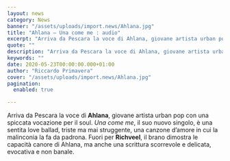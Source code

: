 ```yaml
---
layout: news
category: News
banner: "/assets/uploads/import.news/Ahlana.jpg"
title: "Ahlana – Una come me : audio"
excerpt: "Arriva da Pescara la voce di Ahlana, giovane artista urban pop con una spiccata vocazione per il soul. Una come me, il suo nuovo singolo, è una sentita love ballad, triste ma mai struggente, una canzone d’amore in cui la malinconia la fa da padrona. Fuori per Richveel, il brano dimostra le capacità canore di [&hellip"
quote: ""
description: "Arriva da Pescara la voce di Ahlana, giovane artista urban pop con una spiccata vocazione per il soul. Una come me, il suo nuovo singolo, è una sentita love ballad, triste ma mai struggente, una canzone d’amore in cui la malinconia la fa da padrona. Fuori per Richveel, il brano dimostra le capacità canore di [&hellip"
keywords: ""
date: 2020-05-23T00:00:00.000+01:00
author: "Riccardo Primavera"
cover: "/assets/uploads/import.news/Ahlana.jpg"
pagination:
  enabled: true

---
```


Arriva da Pescara la voce di **Ahlana**, giovane artista urban pop con una spiccata vocazione per il soul. _Una come me_, il suo nuovo singolo, è una sentita love ballad, triste ma mai struggente, una canzone d’amore in cui la malinconia la fa da padrona. Fuori per **Richveel**, il brano dimostra le capacità canore di Ahlana, ma anche una scrittura scorrevole e delicata, evocativa e non banale.